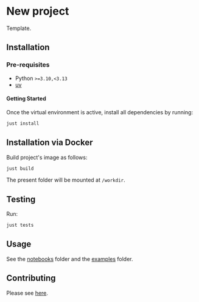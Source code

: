 # New project

Template.

## Installation

### Pre-requisites

- Python `>=3.10,<3.13`
- [uv](https://github.com/astral-sh/uv)

#### Getting Started

Once the virtual environment is active, install all dependencies by running:

```bash
just install
```

## Installation via Docker

Build project's image as follows:

```bash
just build
```

The present folder will be mounted at `/workdir`.

## Testing

Run:

```bash
just tests
```

## Usage

See the [notebooks](./notebooks) folder and the [examples](./examples) folder.

## Contributing

Please see [here](./contributing.md).

